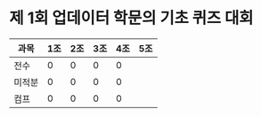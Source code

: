 # 제 1회 업데이터 학문의 기초 퀴즈 대회
|과목|1조|2조|3조|4조|5조|
|---|---|---|---|---|---|
|전수|0|0|0|0|
|미적분|0|0|0|0|
|컴프|0|0|0|0|
